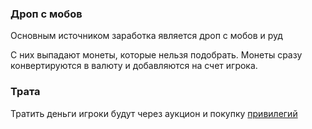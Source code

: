 ### Дроп с мобов

Основным источником заработка является дроп с мобов и руд

С них выпадают монеты, которые нельзя подобрать. Монеты сразу конвертируются в валюту и добавляются на счет игрока.

### Трата

Тратить деньги игроки будут через аукцион и покупку [привилегий](Levels.md)  